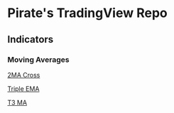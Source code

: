 # Pirate's TradingView Repo

## Indicators

### Moving Averages

[2MA Cross](https://github.com/PirateCrypto/TradingView-Scripts/blob/main/Indicators/%5BPirate%5D%202MA%20Cross)

[Triple EMA](https://github.com/PirateCrypto/TradingView-Scripts/blob/main/Indicators/%5BPirate%5D%20Triple%20EMA)

[T3 MA](https://github.com/PirateCrypto/TradingView-Scripts/blob/main/Indicators/%5BPirate%5D%20T3%20MA)
